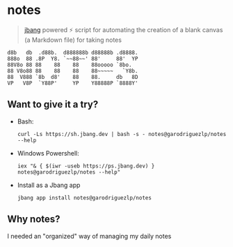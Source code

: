 # notes

> [jbang](jbang.dev) powered ⚡ script for automating the creation of a blank canvas (a Markdown file) for taking notes

```
d8b   db  .d88b.  d888888b d88888b .d8888.
888o  88 .8P  Y8. `~~88~~' 88'     88'  YP
88V8o 88 88    88    88    88ooooo `8bo.
88 V8o88 88    88    88    88~~~~~   `Y8b.
88  V888 `8b  d8'    88    88.     db   8D
VP   V8P  `Y88P'     YP    Y88888P `8888Y'
```

## Want to give it a try?

-  Bash:

    ```
    curl -Ls https://sh.jbang.dev | bash -s - notes@garodriguezlp/notes --help
    ```

- Windows Powershell:

    ```
    iex "& { $(iwr -useb https://ps.jbang.dev) } notes@garodriguezlp/notes --help"
    ```

- Install as a Jbang app

    ```
    jbang app install notes@garodriguezlp/notes
    ```

## Why notes?

I needed an "organized" way of managing my daily notes
